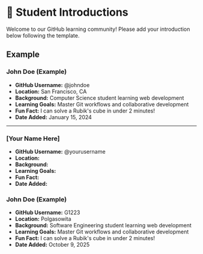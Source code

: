 # 👋 Student Introductions

Welcome to our GitHub learning community! Please add your introduction below following the template.

## Example

### John Doe (Example)

- **GitHub Username:** @johndoe
- **Location:** San Francisco, CA
- **Background:** Computer Science student learning web development
- **Learning Goals:** Master Git workflows and collaborative development
- **Fun Fact:** I can solve a Rubik's cube in under 2 minutes!
- **Date Added:** January 15, 2024

---

<!-- Add your introduction below this line -->

### [Your Name Here]

- **GitHub Username:** @yourusername
- **Location:**
- **Background:**
- **Learning Goals:**
- **Fun Fact:**
- **Date Added:**

### John Doe (Example)

- **GitHub Username:** G1223
- **Location:** Polgasowita
- **Background:** Software Engineering student learning web development
- **Learning Goals:** Master Git workflows and collaborative development
- **Fun Fact:** I can solve a Rubik's cube in under 2 minutes!
- **Date Added:** October 9, 2025
